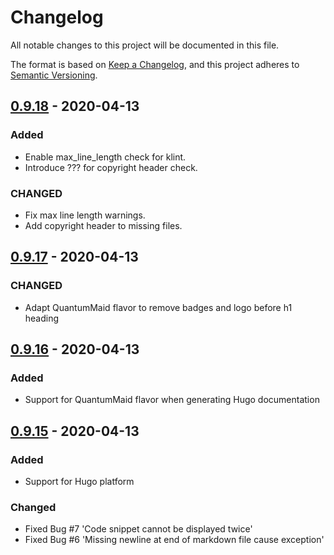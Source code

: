 # Changelog
All notable changes to this project will be documented in this file.

The format is based on [Keep a Changelog](https://keepachangelog.com/en/1.0.0/),
and this project adheres to [Semantic Versioning](https://semver.org/spec/v2.0.0.html).

## [0.9.18](https://search.maven.org/artifact/de.quantummaid/documaid/0.9.18/jar) - 2020-04-13
### Added
- Enable max_line_length check for klint.
- Introduce ??? for copyright header check.
### CHANGED
- Fix max line length warnings.
- Add copyright header to missing files.

## [0.9.17](https://search.maven.org/artifact/de.quantummaid/documaid/0.9.17/jar) - 2020-04-13
### CHANGED
- Adapt QuantumMaid flavor to remove badges and logo before h1 heading

## [0.9.16](https://search.maven.org/artifact/de.quantummaid/documaid/0.9.16/jar) - 2020-04-13
### Added
- Support for QuantumMaid flavor when generating Hugo documentation

## [0.9.15](https://search.maven.org/artifact/de.quantummaid/documaid/0.9.15/jar) - 2020-04-13
### Added
- Support for Hugo platform
### Changed
- Fixed Bug #7 'Code snippet cannot be displayed twice'
- Fixed Bug #6 'Missing newline at end of markdown file cause exception'
